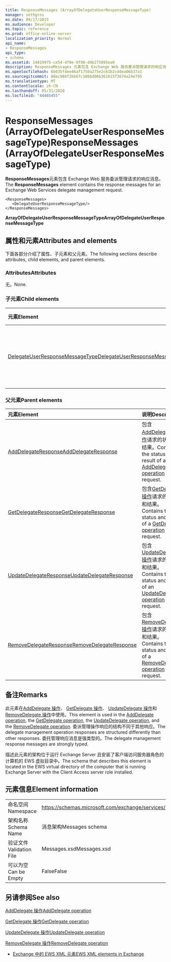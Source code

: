 ```yaml
---
title: ResponseMessages (ArrayOfDelegateUserResponseMessageType)
manager: sethgros
ms.date: 09/17/2015
ms.audience: Developer
ms.topic: reference
ms.prod: office-online-server
localization_priority: Normal
api_name:
- ResponseMessages
api_type:
- schema
ms.assetid: 14819975-ce54-4f0e-9f90-d4b275895ea0
description: ResponseMessages 元素包含 Exchange Web 服务委派管理请求的响应消息。
ms.openlocfilehash: 6b035f4ee46af1750a275e2c61b2cddea06b37a1
ms.sourcegitcommit: 88ec988f2bb67c1866d06b361615f3674a24e795
ms.translationtype: MT
ms.contentlocale: zh-CN
ms.lasthandoff: 05/31/2020
ms.locfileid: "44465455"
---
```

# <a name="responsemessages-arrayofdelegateuserresponsemessagetype"></a><span data-ttu-id="6590a-103">ResponseMessages (ArrayOfDelegateUserResponseMessageType)</span><span class="sxs-lookup"><span data-stu-id="6590a-103">ResponseMessages (ArrayOfDelegateUserResponseMessageType)</span></span>

<span data-ttu-id="6590a-104">**ResponseMessages**元素包含 Exchange Web 服务委派管理请求的响应消息。</span><span class="sxs-lookup"><span data-stu-id="6590a-104">The **ResponseMessages** element contains the response messages for an Exchange Web Services delegate management request.</span></span> 
  
```
<ResponseMessages>
   <DelegateUserResponseMessageType/>
</ResponseMessages>
```

 <span data-ttu-id="6590a-105">**ArrayOfDelegateUserResponseMessageType**</span><span class="sxs-lookup"><span data-stu-id="6590a-105">**ArrayOfDelegateUserResponseMessageType**</span></span>
## <a name="attributes-and-elements"></a><span data-ttu-id="6590a-106">属性和元素</span><span class="sxs-lookup"><span data-stu-id="6590a-106">Attributes and elements</span></span>

<span data-ttu-id="6590a-107">下面各部分介绍了属性、子元素和父元素。</span><span class="sxs-lookup"><span data-stu-id="6590a-107">The following sections describe attributes, child elements, and parent elements.</span></span>
  
### <a name="attributes"></a><span data-ttu-id="6590a-108">Attributes</span><span class="sxs-lookup"><span data-stu-id="6590a-108">Attributes</span></span>

<span data-ttu-id="6590a-109">无。</span><span class="sxs-lookup"><span data-stu-id="6590a-109">None.</span></span>
  
### <a name="child-elements"></a><span data-ttu-id="6590a-110">子元素</span><span class="sxs-lookup"><span data-stu-id="6590a-110">Child elements</span></span>

|<span data-ttu-id="6590a-111">**元素**</span><span class="sxs-lookup"><span data-stu-id="6590a-111">**Element**</span></span>|<span data-ttu-id="6590a-112">**说明**</span><span class="sxs-lookup"><span data-stu-id="6590a-112">**Description**</span></span>|
|:-----|:-----|
|[<span data-ttu-id="6590a-113">DelegateUserResponseMessageType</span><span class="sxs-lookup"><span data-stu-id="6590a-113">DelegateUserResponseMessageType</span></span>](delegateuserresponsemessagetype.md) <br/> |<span data-ttu-id="6590a-114">包含用于委派管理操作的响应消息。</span><span class="sxs-lookup"><span data-stu-id="6590a-114">Contains response messages for delegate management operations.</span></span>  <br/> |
   
### <a name="parent-elements"></a><span data-ttu-id="6590a-115">父元素</span><span class="sxs-lookup"><span data-stu-id="6590a-115">Parent elements</span></span>

|<span data-ttu-id="6590a-116">**元素**</span><span class="sxs-lookup"><span data-stu-id="6590a-116">**Element**</span></span>|<span data-ttu-id="6590a-117">**说明**</span><span class="sxs-lookup"><span data-stu-id="6590a-117">**Description**</span></span>|
|:-----|:-----|
|[<span data-ttu-id="6590a-118">AddDelegateResponse</span><span class="sxs-lookup"><span data-stu-id="6590a-118">AddDelegateResponse</span></span>](adddelegateresponse.md) <br/> |<span data-ttu-id="6590a-119">包含[AddDelegate 操作](adddelegate-operation.md)请求的状态和结果。</span><span class="sxs-lookup"><span data-stu-id="6590a-119">Contains the status and result of an [AddDelegate operation](adddelegate-operation.md) request.</span></span>  <br/> |
|[<span data-ttu-id="6590a-120">GetDelegateResponse</span><span class="sxs-lookup"><span data-stu-id="6590a-120">GetDelegateResponse</span></span>](getdelegateresponse.md) <br/> |<span data-ttu-id="6590a-121">包含[GetDelegate 操作](getdelegate-operation.md)请求的状态和结果。</span><span class="sxs-lookup"><span data-stu-id="6590a-121">Contains the status and result of a [GetDelegate operation](getdelegate-operation.md) request.</span></span>  <br/> |
|[<span data-ttu-id="6590a-122">UpdateDelegateResponse</span><span class="sxs-lookup"><span data-stu-id="6590a-122">UpdateDelegateResponse</span></span>](updatedelegateresponse.md) <br/> |<span data-ttu-id="6590a-123">包含[UpdateDelegate 操作](updatedelegate-operation.md)请求的状态和结果。</span><span class="sxs-lookup"><span data-stu-id="6590a-123">Contains the status and result of an [UpdateDelegate operation](updatedelegate-operation.md) request.</span></span>  <br/> |
|[<span data-ttu-id="6590a-124">RemoveDelegateResponse</span><span class="sxs-lookup"><span data-stu-id="6590a-124">RemoveDelegateResponse</span></span>](removedelegateresponse.md) <br/> |<span data-ttu-id="6590a-125">包含[RemoveDelegate 操作](removedelegate-operation.md)请求的状态和结果。</span><span class="sxs-lookup"><span data-stu-id="6590a-125">Contains the status and result of a [RemoveDelegate operation](removedelegate-operation.md) request.</span></span>  <br/> |
   
## <a name="remarks"></a><span data-ttu-id="6590a-126">备注</span><span class="sxs-lookup"><span data-stu-id="6590a-126">Remarks</span></span>

<span data-ttu-id="6590a-127">此元素在[AddDelegate 操作](adddelegate-operation.md)、 [GetDelegate 操作](getdelegate-operation.md)、 [UpdateDelegate 操作](updatedelegate-operation.md)和[RemoveDelegate 操作](removedelegate-operation.md)中使用。</span><span class="sxs-lookup"><span data-stu-id="6590a-127">This element is used in the [AddDelegate operation](adddelegate-operation.md), the [GetDelegate operation](getdelegate-operation.md), the [UpdateDelegate operation](updatedelegate-operation.md), and the [RemoveDelegate operation](removedelegate-operation.md).</span></span> <span data-ttu-id="6590a-128">委派管理操作响应的结构不同于其他响应。</span><span class="sxs-lookup"><span data-stu-id="6590a-128">The delegate management operation responses are structured differently than other responses.</span></span> <span data-ttu-id="6590a-129">委托管理响应消息是强类型的。</span><span class="sxs-lookup"><span data-stu-id="6590a-129">The delegate management response messages are strongly typed.</span></span>
  
<span data-ttu-id="6590a-130">描述此元素的架构位于运行 Exchange Server 且安装了客户端访问服务器角色的计算机的 EWS 虚拟目录中。</span><span class="sxs-lookup"><span data-stu-id="6590a-130">The schema that describes this element is located in the EWS virtual directory of the computer that is running Exchange Server with the Client Access server role installed.</span></span>
  
## <a name="element-information"></a><span data-ttu-id="6590a-131">元素信息</span><span class="sxs-lookup"><span data-stu-id="6590a-131">Element information</span></span>

|||
|:-----|:-----|
|<span data-ttu-id="6590a-132">命名空间</span><span class="sxs-lookup"><span data-stu-id="6590a-132">Namespace</span></span>  <br/> |https://schemas.microsoft.com/exchange/services/2006/messages  <br/> |
|<span data-ttu-id="6590a-133">架构名称</span><span class="sxs-lookup"><span data-stu-id="6590a-133">Schema Name</span></span>  <br/> |<span data-ttu-id="6590a-134">消息架构</span><span class="sxs-lookup"><span data-stu-id="6590a-134">Messages schema</span></span>  <br/> |
|<span data-ttu-id="6590a-135">验证文件</span><span class="sxs-lookup"><span data-stu-id="6590a-135">Validation File</span></span>  <br/> |<span data-ttu-id="6590a-136">Messages.xsd</span><span class="sxs-lookup"><span data-stu-id="6590a-136">Messages.xsd</span></span>  <br/> |
|<span data-ttu-id="6590a-137">可以为空</span><span class="sxs-lookup"><span data-stu-id="6590a-137">Can be Empty</span></span>  <br/> |<span data-ttu-id="6590a-138">False</span><span class="sxs-lookup"><span data-stu-id="6590a-138">False</span></span>  <br/> |
   
## <a name="see-also"></a><span data-ttu-id="6590a-139">另请参阅</span><span class="sxs-lookup"><span data-stu-id="6590a-139">See also</span></span>



[<span data-ttu-id="6590a-140">AddDelegate 操作</span><span class="sxs-lookup"><span data-stu-id="6590a-140">AddDelegate operation</span></span>](adddelegate-operation.md)
  
[<span data-ttu-id="6590a-141">GetDelegate 操作</span><span class="sxs-lookup"><span data-stu-id="6590a-141">GetDelegate operation</span></span>](getdelegate-operation.md)
  
[<span data-ttu-id="6590a-142">UpdateDelegate 操作</span><span class="sxs-lookup"><span data-stu-id="6590a-142">UpdateDelegate operation</span></span>](updatedelegate-operation.md)
  
[<span data-ttu-id="6590a-143">RemoveDelegate 操作</span><span class="sxs-lookup"><span data-stu-id="6590a-143">RemoveDelegate operation</span></span>](removedelegate-operation.md)


- [<span data-ttu-id="6590a-144">Exchange 中的 EWS XML 元素</span><span class="sxs-lookup"><span data-stu-id="6590a-144">EWS XML elements in Exchange</span></span>](ews-xml-elements-in-exchange.md)

